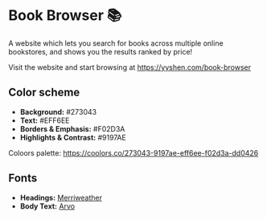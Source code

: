 # Book Browser 📚

A website which lets you search for books across multiple online bookstores, and shows you the results ranked by price!

Visit the website and start browsing at https://yyshen.com/book-browser

## Color scheme
- **Background:** #273043
- **Text:** #EFF6EE
- **Borders & Emphasis:** #F02D3A
- **Highlights & Contrast:** #9197AE

Coloors palette: https://coolors.co/273043-9197ae-eff6ee-f02d3a-dd0426

## Fonts
- **Headings:** [Merriweather](https://fonts.google.com/specimen/Merriweather)
- **Body Text:** [Arvo](https://fonts.google.com/specimen/Arvo?preview.size=13&stroke=Slab+Serif)